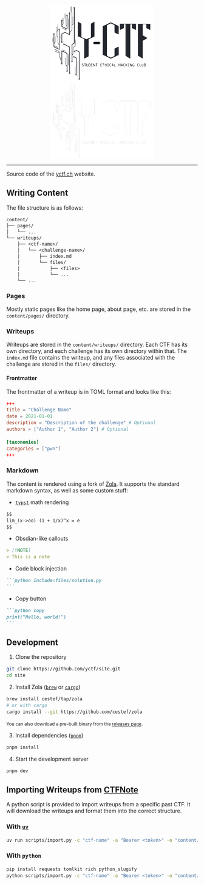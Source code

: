 <p align="center">
    <img src="static/images/old-logo-dark.png#gh-light-mode-only" alt="Logo" height="200">
    <img src="static/images/old-logo-light.png#gh-dark-mode-only" alt="Logo" height="200">
</p>

--- 

Source code of the [yctf.ch](https://yctf.ch) website.

## Writing Content

The file structure is as follows:

```
content/
├── pages/
│   └── ...
└── writeups/
    ├── <ctf-name>/
    │   └── <challenge-name>/
    │       ├── index.md
    │       └── files/
    │           ├── <files>
    │           └── ...
    └── ...
```

### Pages

Mostly static pages like the home page, about page, etc. are stored in the `content/pages/` directory.

### Writeups

Writeups are stored in the `content/writeups/` directory. Each CTF has its own directory, and each challenge has its own directory within that. The `index.md` file contains the writeup, and any files associated with the challenge are stored in the `files/` directory.

#### Frontmatter

The frontmatter of a writeup is in TOML format and looks like this:

```toml
+++
title = "Challenge Name"
date = 2021-01-01
description = "Description of the challenge" # Optional
authors = ["Author 1", "Author 2"] # Optional

[taxonomies]
categories = ["pwn"]
+++
```

### Markdown

The content is rendered using a fork of [Zola](https://github.com/cestef/zola). It supports the standard markdown syntax, as well as some custom stuff:

- [`typst`](https://typst.app) math rendering

```markdown
$$
lim_(x->oo) (1 + 1/x)^x = e
$$
```

- Obsdian-like callouts

```markdown
> [!NOTE]
> This is a note
```

- Code block injection

~~~markdown
```python include=files/solution.py
```
~~~

- Copy button

~~~markdown
```python copy
print("Hello, world!")
```
~~~

## Development

1. Clone the repository

```bash
git clone https://github.com/yctf/site.git
cd site
```

2. Install Zola ([`brew`](https://brew.sh) or [`cargo`](https://rustup.rs))

```bash
brew install cestef/tap/zola
# or with cargo
cargo install --git https://github.com/cestef/zola
```

<small>You can also download a pre-built binary from the [releases page](https://github.com/cestef/zola/releases).</small>

3. Install dependencies ([`pnpm`](https://pnpm.io))

```bash
pnpm install
```

4. Start the development server

```bash
pnpm dev
```

## Importing Writeups from [CTFNote](https://note.yctf.ch)

A python script is provided to import writeups from a specific past CTF. It will download the writeups and format them into the correct structure.

### With [`uv`](https://docs.astral.sh/uv/getting-started/installation/)

```bash
uv run scripts/import.py -c "ctf-name" -a "Bearer <token>" -o "content/writeups/<ctf-name>"
```

### With `python`

```bash
pip install requests tomlkit rich python_slugify
python scripts/import.py -c "ctf-name" -a "Bearer <token>" -o "content/writeups/<ctf-name>"
```
